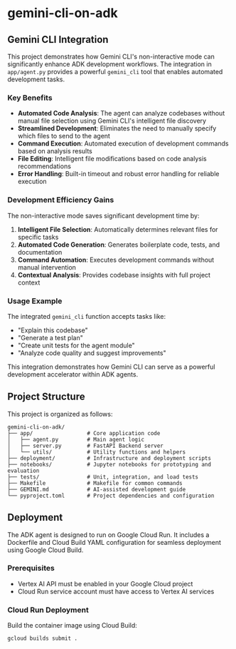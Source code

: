 # gemini-cli-on-adk

## Gemini CLI Integration

This project demonstrates how Gemini CLI's non-interactive mode can significantly enhance ADK development workflows. The integration in `app/agent.py` provides a powerful `gemini_cli` tool that enables automated development tasks.

### Key Benefits

- **Automated Code Analysis**: The agent can analyze codebases without manual file selection using Gemini CLI's intelligent file discovery
- **Streamlined Development**: Eliminates the need to manually specify which files to send to the agent
- **Command Execution**: Automated execution of development commands based on analysis results
- **File Editing**: Intelligent file modifications based on code analysis recommendations
- **Error Handling**: Built-in timeout and robust error handling for reliable execution

### Development Efficiency Gains

The non-interactive mode saves significant development time by:

1. **Intelligent File Selection**: Automatically determines relevant files for specific tasks
2. **Automated Code Generation**: Generates boilerplate code, tests, and documentation
3. **Command Automation**: Executes development commands without manual intervention
4. **Contextual Analysis**: Provides codebase insights with full project context

### Usage Example

The integrated `gemini_cli` function accepts tasks like:
- "Explain this codebase"
- "Generate a test plan"
- "Create unit tests for the agent module"
- "Analyze code quality and suggest improvements"

This integration demonstrates how Gemini CLI can serve as a powerful development accelerator within ADK agents.

## Project Structure

This project is organized as follows:

```
gemini-cli-on-adk/
├── app/                 # Core application code
│   ├── agent.py         # Main agent logic
│   ├── server.py        # FastAPI Backend server
│   └── utils/           # Utility functions and helpers
├── deployment/          # Infrastructure and deployment scripts
├── notebooks/           # Jupyter notebooks for prototyping and evaluation
├── tests/               # Unit, integration, and load tests
├── Makefile             # Makefile for common commands
├── GEMINI.md            # AI-assisted development guide
└── pyproject.toml       # Project dependencies and configuration
```

## Deployment

The ADK agent is designed to run on Google Cloud Run. It includes a Dockerfile and Cloud Build YAML configuration for seamless deployment using Google Cloud Build.

### Prerequisites

- Vertex AI API must be enabled in your Google Cloud project
- Cloud Run service account must have access to Vertex AI services

### Cloud Run Deployment

Build the container image using Cloud Build:

```bash
gcloud builds submit .
```

